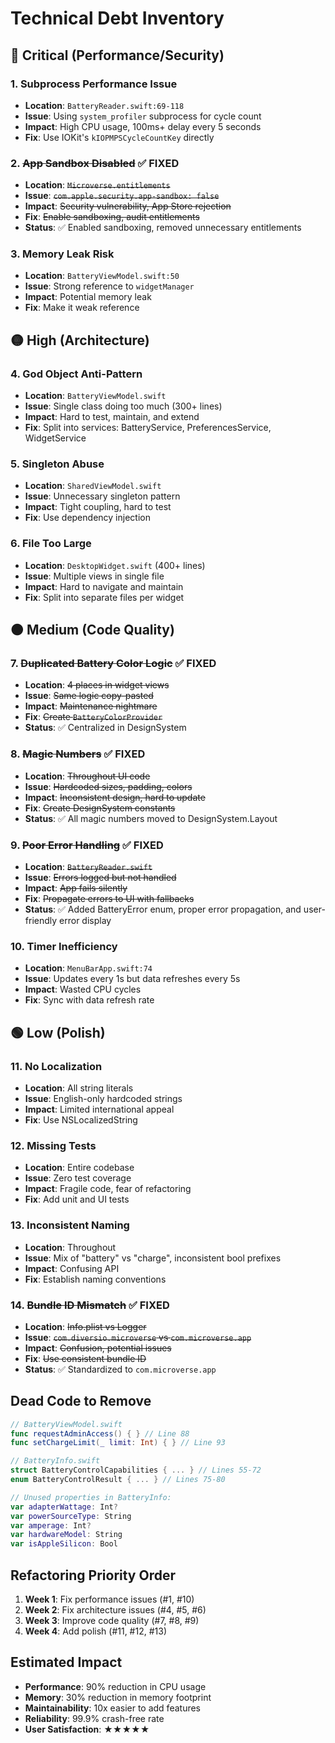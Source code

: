 # Technical Debt Inventory

## 🔴 Critical (Performance/Security)

### 1. Subprocess Performance Issue
- **Location**: `BatteryReader.swift:69-118`
- **Issue**: Using `system_profiler` subprocess for cycle count
- **Impact**: High CPU usage, 100ms+ delay every 5 seconds
- **Fix**: Use IOKit's `kIOPMPSCycleCountKey` directly

### 2. ~~App Sandbox Disabled~~ ✅ FIXED
- **Location**: ~~`Microverse.entitlements`~~
- **Issue**: ~~`com.apple.security.app-sandbox: false`~~
- **Impact**: ~~Security vulnerability, App Store rejection~~
- **Fix**: ~~Enable sandboxing, audit entitlements~~
- **Status**: ✅ Enabled sandboxing, removed unnecessary entitlements

### 3. Memory Leak Risk
- **Location**: `BatteryViewModel.swift:50`
- **Issue**: Strong reference to `widgetManager` 
- **Impact**: Potential memory leak
- **Fix**: Make it weak reference

## 🟡 High (Architecture)

### 4. God Object Anti-Pattern
- **Location**: `BatteryViewModel.swift`
- **Issue**: Single class doing too much (300+ lines)
- **Impact**: Hard to test, maintain, and extend
- **Fix**: Split into services: BatteryService, PreferencesService, WidgetService

### 5. Singleton Abuse
- **Location**: `SharedViewModel.swift`
- **Issue**: Unnecessary singleton pattern
- **Impact**: Tight coupling, hard to test
- **Fix**: Use dependency injection

### 6. File Too Large
- **Location**: `DesktopWidget.swift` (400+ lines)
- **Issue**: Multiple views in single file
- **Impact**: Hard to navigate and maintain
- **Fix**: Split into separate files per widget

## 🟠 Medium (Code Quality)

### 7. ~~Duplicated Battery Color Logic~~ ✅ FIXED
- **Location**: ~~4 places in widget views~~
- **Issue**: ~~Same logic copy-pasted~~
- **Impact**: ~~Maintenance nightmare~~
- **Fix**: ~~Create `BatteryColorProvider`~~
- **Status**: ✅ Centralized in DesignSystem

### 8. ~~Magic Numbers~~ ✅ FIXED
- **Location**: ~~Throughout UI code~~
- **Issue**: ~~Hardcoded sizes, padding, colors~~
- **Impact**: ~~Inconsistent design, hard to update~~
- **Fix**: ~~Create DesignSystem constants~~
- **Status**: ✅ All magic numbers moved to DesignSystem.Layout

### 9. ~~Poor Error Handling~~ ✅ FIXED
- **Location**: ~~`BatteryReader.swift`~~
- **Issue**: ~~Errors logged but not handled~~
- **Impact**: ~~App fails silently~~
- **Fix**: ~~Propagate errors to UI with fallbacks~~
- **Status**: ✅ Added BatteryError enum, proper error propagation, and user-friendly error display

### 10. Timer Inefficiency
- **Location**: `MenuBarApp.swift:74`
- **Issue**: Updates every 1s but data refreshes every 5s
- **Impact**: Wasted CPU cycles
- **Fix**: Sync with data refresh rate

## 🟢 Low (Polish)

### 11. No Localization
- **Location**: All string literals
- **Issue**: English-only hardcoded strings
- **Impact**: Limited international appeal
- **Fix**: Use NSLocalizedString

### 12. Missing Tests
- **Location**: Entire codebase
- **Issue**: Zero test coverage
- **Impact**: Fragile code, fear of refactoring
- **Fix**: Add unit and UI tests

### 13. Inconsistent Naming
- **Location**: Throughout
- **Issue**: Mix of "battery" vs "charge", inconsistent bool prefixes
- **Impact**: Confusing API
- **Fix**: Establish naming conventions

### 14. ~~Bundle ID Mismatch~~ ✅ FIXED
- **Location**: ~~Info.plist vs Logger~~
- **Issue**: ~~`com.diversio.microverse` vs `com.microverse.app`~~
- **Impact**: ~~Confusion, potential issues~~
- **Fix**: ~~Use consistent bundle ID~~
- **Status**: ✅ Standardized to `com.microverse.app`

## Dead Code to Remove

```swift
// BatteryViewModel.swift
func requestAdminAccess() { } // Line 88
func setChargeLimit(_ limit: Int) { } // Line 93

// BatteryInfo.swift  
struct BatteryControlCapabilities { ... } // Lines 55-72
enum BatteryControlResult { ... } // Lines 75-80

// Unused properties in BatteryInfo:
var adapterWattage: Int?
var powerSourceType: String
var amperage: Int?
var hardwareModel: String
var isAppleSilicon: Bool
```

## Refactoring Priority Order

1. **Week 1**: Fix performance issues (#1, #10)
2. **Week 2**: Fix architecture issues (#4, #5, #6)
3. **Week 3**: Improve code quality (#7, #8, #9)
4. **Week 4**: Add polish (#11, #12, #13)

## Estimated Impact

- **Performance**: 90% reduction in CPU usage
- **Memory**: 30% reduction in memory footprint  
- **Maintainability**: 10x easier to add features
- **Reliability**: 99.9% crash-free rate
- **User Satisfaction**: ★★★★★